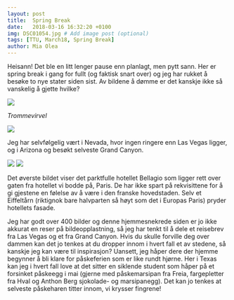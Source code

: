 ```yaml
---
layout: post
title:  Spring Break
date:   2018-03-16 16:32:20 +0100
img: DSC01054.jpg # Add image post (optional)
tags: [TTU, March18, Spring Break]
author: Mia Olea 
---
```

Heisann! Det ble en litt lenger pause enn planlagt, men pytt sann. Her er spring break i gang for fullt (og faktisk snart over) og jeg har rukket å besøke to nye stater siden sist. Av bildene å dømme er det kanskje ikke så vanskelig å gjette hvilke?

![]({{site.baseurl}}/assets/img/DSC01109.jpg)

*Trommevirvel* 

![]({{site.baseurl}}/assets/img/DSC01212.jpg)

Jeg har selvfølgelig vært i Nevada, hvor ingen ringere enn Las Vegas ligger, og i Arizona og besøkt selveste Grand Canyon. 

![]({{site.baseurl}}/assets/img/LV_belagio.jpg)
![]({{site.baseurl}}/assets/img/LV_eiffel.jpg)

Det øverste bildet viser det parktfulle hotellet Bellagio som ligger rett over gaten fra hotellet vi bodde på, Paris. De har ikke spart på rekvisittene for å gi gjestene en følelse av å være i den franske hovedstaden. Selv et Eiffeltårn (riktignok bare halvparten så høyt som det i Europas Paris) pryder hotellets fasade. 

Jeg har godt over 400 bilder og denne hjemmesnekrede siden er jo ikke akkurat en reser på bildeopplastning, så jeg har tenkt til å dele et reisebrev fra Las Vegas og et fra Grand Canyon. Hvis du skulle forville deg over dammen kan det jo tenkes at du dropper innom i hvert fall et av stedene, så kanskje jeg kan være til inspirasjon? Uansett, jeg håper dere der hjemme begynner å bli klare for påskeferien som er like rundt hjørne. Her i Texas kan jeg i hvert fall love at det sitter en siklende student som håper på et forsinket påskeegg i mai (gjerne med påskemarsipan fra Freia, fargepletter fra Hval og Anthon Berg sjokolade- og marsipanegg). Det kan jo tenkes at selveste påskeharen titter innom, vi krysser fingrene! 


